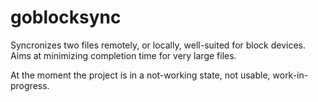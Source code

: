 # goblocksync
Syncronizes two files remotely, or locally, well-suited for block devices. Aims at minimizing completion time for very large files.

At the moment the project is in a not-working state, not usable, work-in-progress.
